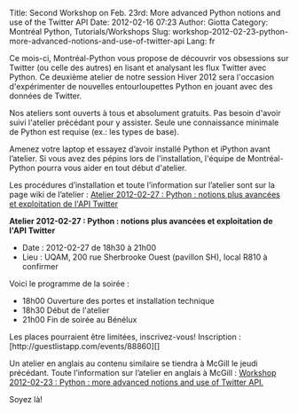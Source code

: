 Title: Second Workshop on Feb. 23rd: More advanced Python notions and use of the Twitter API
Date: 2012-02-16 07:23
Author: Giotta
Category: Montréal Python, Tutorials/Workshops
Slug: workshop-2012-02-23-python-more-advanced-notions-and-use-of-twitter-api
Lang: fr

Ce mois-ci, Montréal-Python vous propose de découvrir vos obsessions sur
Twitter (ou celle des autres) en lisant et analysant les flux Twitter
avec Python. Ce deuxième atelier de notre session Hiver 2012 sera
l'occasion d'expérimenter de nouvelles entourloupettes Python en jouant
avec des données de Twitter.

Nos ateliers sont ouverts à tous et absolument gratuits. Pas besoin
d'avoir suivi l'atelier précédant pour y assister. Seule une
connaissance minimale de Python est requise (ex.: les types de base).

Amenez votre laptop et essayez d’avoir installé Python et iPython avant
l’atelier. Si vous avez des pépins lors de l'installation, l'équipe de
Montréal-Python pourra vous aider en tout début d'atelier.

Les procédures d’installation et toute l’information sur l’atelier sont
sur la page wiki de l’atelier : [Atelier 2012-02-27 : Python : notions
plus avancées et exploitation de l'API Twitter][]

**Atelier 2012-02-27 : Python : notions plus avancées et exploitation de
l'API Twitter**

-   Date : 2012-02-27 de 18h30 à 21h00
-   Lieu : UQAM, 200 rue Sherbrooke Ouest (pavillon SH), local R810 à
    confirmer

</p>
Voici le programme de la soirée :

-   18h00 Ouverture des portes et installation technique
-   18h30 Début de l'atelier
-   21h00 Fin de soirée au Bénélux

</p>
Les places pourraient être limitées, inscrivez-vous! Inscription :
[http://guestlistapp.com/events/88860][]

Un atelier en anglais au contenu similaire se tiendra à McGill le jeudi
précédant. Toute l’information sur l’atelier en anglais à McGill :
[Workshop 2012-02-23 : Python : more advanced notions and use of Twitter
API.][]

Soyez là!<!--:-->

  [Atelier 2012-02-27 : Python : notions plus avancées et exploitation
  de l'API Twitter]: http://montrealpython.org/r/projects/workshops/wiki/2012-02-27
  [http://guestlistapp.com/events/88860]: http://guestlistapp.com/events/88860
  [Workshop 2012-02-23 : Python : more advanced notions and use of
  Twitter API.]: http://montrealpython.org/r/projects/workshops/wiki/2012-02-23
